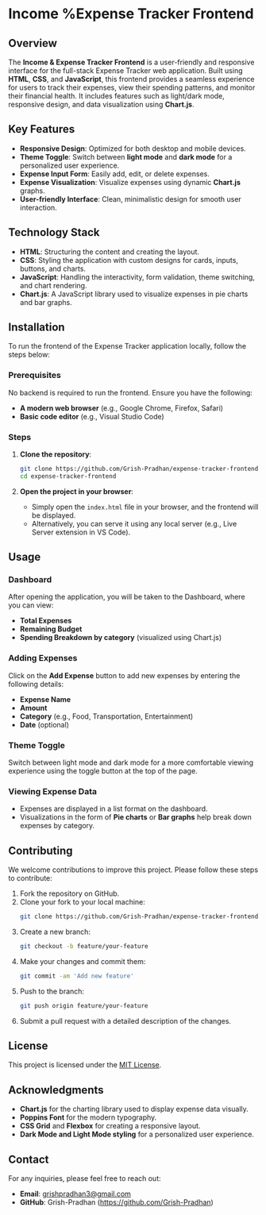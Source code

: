 # Income %Expense Tracker Frontend

## Overview

The **Income & Expense Tracker Frontend** is a user-friendly and responsive interface for the full-stack Expense Tracker web application. Built using **HTML**, **CSS**, and **JavaScript**, this frontend provides a seamless experience for users to track their expenses, view their spending patterns, and monitor their financial health. It includes features such as light/dark mode, responsive design, and data visualization using **Chart.js**.

## Key Features

- **Responsive Design**: Optimized for both desktop and mobile devices.
- **Theme Toggle**: Switch between **light mode** and **dark mode** for a personalized user experience.
- **Expense Input Form**: Easily add, edit, or delete expenses.
- **Expense Visualization**: Visualize expenses using dynamic **Chart.js** graphs.
- **User-friendly Interface**: Clean, minimalistic design for smooth user interaction.

## Technology Stack

- **HTML**: Structuring the content and creating the layout.
- **CSS**: Styling the application with custom designs for cards, inputs, buttons, and charts.
- **JavaScript**: Handling the interactivity, form validation, theme switching, and chart rendering.
- **Chart.js**: A JavaScript library used to visualize expenses in pie charts and bar graphs.

## Installation

To run the frontend of the Expense Tracker application locally, follow the steps below:

### Prerequisites

No backend is required to run the frontend. Ensure you have the following:

- **A modern web browser** (e.g., Google Chrome, Firefox, Safari)
- **Basic code editor** (e.g., Visual Studio Code)

### Steps

1. **Clone the repository**:
   ```bash
   git clone https://github.com/Grish-Pradhan/expense-tracker-frontend.git
   cd expense-tracker-frontend
   ```

2. **Open the project in your browser**:
   - Simply open the `index.html` file in your browser, and the frontend will be displayed.
   - Alternatively, you can serve it using any local server (e.g., Live Server extension in VS Code).

## Usage

### Dashboard

After opening the application, you will be taken to the Dashboard, where you can view:

- **Total Expenses**
- **Remaining Budget**
- **Spending Breakdown by category** (visualized using Chart.js)

### Adding Expenses

Click on the **Add Expense** button to add new expenses by entering the following details:

- **Expense Name**
- **Amount**
- **Category** (e.g., Food, Transportation, Entertainment)
- **Date** (optional)

### Theme Toggle

Switch between light mode and dark mode for a more comfortable viewing experience using the toggle button at the top of the page.

### Viewing Expense Data

- Expenses are displayed in a list format on the dashboard.
- Visualizations in the form of **Pie charts** or **Bar graphs** help break down expenses by category.

## Contributing

We welcome contributions to improve this project. Please follow these steps to contribute:

1. Fork the repository on GitHub.
2. Clone your fork to your local machine:
   ```bash
   git clone https://github.com/Grish-Pradhan/expense-tracker-frontend.git
   ```
3. Create a new branch:
   ```bash
   git checkout -b feature/your-feature
   ```
4. Make your changes and commit them:
   ```bash
   git commit -am 'Add new feature'
   ```
5. Push to the branch:
   ```bash
   git push origin feature/your-feature
   ```
6. Submit a pull request with a detailed description of the changes.

## License

This project is licensed under the [MIT License](LICENSE).

## Acknowledgments

- **Chart.js** for the charting library used to display expense data visually.
- **Poppins Font** for the modern typography.
- **CSS Grid** and **Flexbox** for creating a responsive layout.
- **Dark Mode and Light Mode styling** for a personalized user experience.

## Contact

For any inquiries, please feel free to reach out:

- **Email**: grishpradhan3@gmail.com
- **GitHub**: Grish-Pradhan (https://github.com/Grish-Pradhan)
